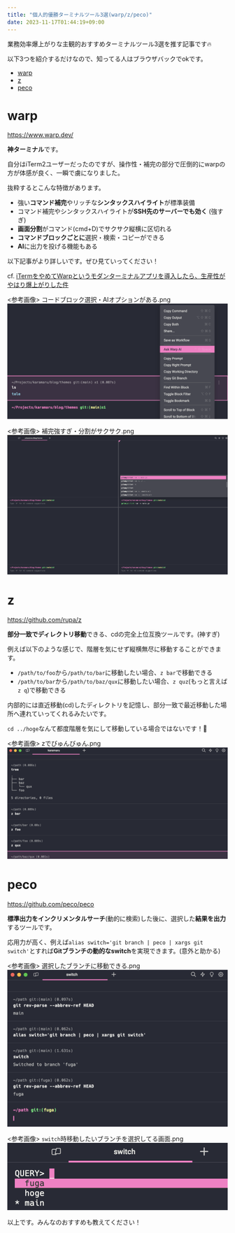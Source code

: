 ```yaml
---
title: "個人的優勝ターミナルツール3選(warp/z/peco)"
date: 2023-11-17T01:44:19+09:00
---
```


業務効率爆上がりな主観的おすすめターミナルツール3選を推す記事です🔥

<!--more-->

以下3つを紹介するだけなので、知ってる人はブラウザバックでokです。

- [warp](https://www.warp.dev/)
- [z](https://github.com/rupa/z)
- [peco](https://github.com/peco/peco)

# warp

https://www.warp.dev/

**神ターミナル**です。

自分はiTerm2ユーザーだったのですが、操作性・補完の部分で圧倒的にwarpの方が体感が良く、一瞬で虜になりました。

抜粋するとこんな特徴があります。

- 強い**コマンド補完**やリッチな**シンタックスハイライト**が標準装備
- コマンド補完やシンタックスハイライトが**SSH先のサーバーでも効く** (強すぎ)
- **画面分割**がコマンド(cmd+D)でサクサク縦横に区切れる
- **コマンドブロックごとに**選択・検索・コピーができる
- **AI**に出力を投げる機能もある


以下記事がより詳しいです。ぜひ見ていってください！

cf. [iTermをやめてWarpというモダンターミナルアプリを導入したら、生産性がやはり爆上がりした件](https://zenn.dev/lclco/articles/03cc961bfd64c1)

<参考画像> コードブロック選択・AIオプションがある.png
![warp1.png](warp1.png)

<参考画像> 補完強すぎ・分割がサクサク.png
![warp2.png](warp2.png)

# z

https://github.com/rupa/z

**部分一致でディレクトリ移動**できる、cdの完全上位互換ツールです。(神すぎ)


例えば以下のような感じで、階層を気にせず縦横無尽に移動することができます。
- `/path/to/foo`から`/path/to/bar`に移動したい場合、`z bar`で移動できる
- `/path/to/bar`から`/path/to/baz/qux`に移動したい場合、`z quz`(もっと言えば`z q`)で移動できる


内部的には直近移動(cd)したディレクトリを記憶し、部分一致で最近移動した場所へ連れていってくれるみたいです。

`cd ../hoge`なんて都度階層を気にして移動している場合ではないです！🥺


<参考画像> zでびゅんびゅん.png
![z.png](z.png)

# peco

https://github.com/peco/peco

**標準出力をインクリメンタルサーチ**(動的に検索)した後に、選択した**結果を出力**するツールです。

応用力が高く、例えば`alias switch='git branch | peco | xargs git switch'`とすれば**Gitブランチの動的なswitch**を実現できます。(意外と助かる)

<参考画像> 選択したブランチに移動できる.png
![peco3.png](peco3.png)

<参考画像> `switch`時移動したいブランチを選択してる画面.png
![peco2.png](peco2.png)


以上です。みんなのおすすめも教えてください！
